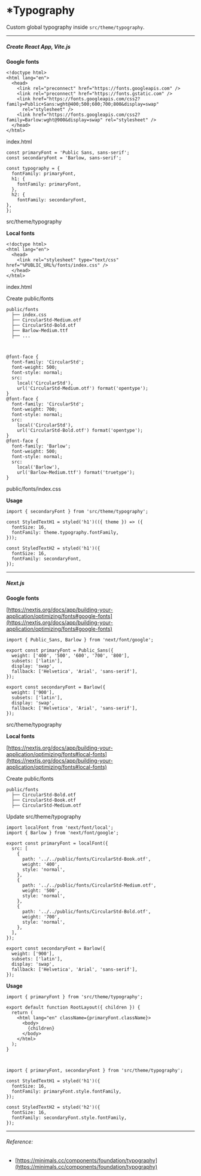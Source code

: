*Typography
==========

Custom global typography inside `src/theme/typography`.

* * *

##### [](#create-react-app-vitejs)Create React App, Vite.js

**Google fonts**

    <!doctype html>
    <html lang="en">
      <head>
        <link rel="preconnect" href="https://fonts.googleapis.com" />
        <link rel="preconnect" href="https://fonts.gstatic.com" />
        <link href="https://fonts.googleapis.com/css2?family=Public+Sans:wght@400;500;600;700;800&display=swap"
          rel="stylesheet" />
        <link href="https://fonts.googleapis.com/css2?family=Barlow:wght@900&display=swap" rel="stylesheet" />
      </head>
    </html>

index.html

  

    const primaryFont = 'Public Sans, sans-serif';
    const secondaryFont = 'Barlow, sans-serif';
     
    const typography = {
      fontFamily: primaryFont,
      h1: {
        fontFamily: primaryFont,
      },
      h2: {
        fontFamily: secondaryFont,
    },
    };

src/theme/typography

**Local fonts**

    <!doctype html>
    <html lang="en">
      <head>
        <link rel="stylesheet" type="text/css" href="%PUBLIC_URL%/fonts/index.css" />
      </head>
    </html>

index.html

  

Create public/fonts

    public/fonts
      ├── index.css
      ├── CircularStd-Medium.otf
      ├── CircularStd-Bold.otf
      ├── Barlow-Medium.ttf
      ├── ...

  

    @font-face {
      font-family: 'CircularStd';
      font-weight: 500;
      font-style: normal;
      src:
        local('CircularStd'),
        url('CircularStd-Medium.otf') format('opentype');
    }
    @font-face {
      font-family: 'CircularStd';
      font-weight: 700;
      font-style: normal;
      src:
        local('CircularStd'),
        url('CircularStd-Bold.otf') format('opentype');
    }
    @font-face {
      font-family: 'Barlow';
      font-weight: 500;
      font-style: normal;
      src:
        local('Barlow'),
        url('Barlow-Medium.ttf') format('truetype');
    }

public/fonts/index.css

**Usage**

    import { secondaryFont } from 'src/theme/typography';
     
    const StyledTextH1 = styled('h1')(({ theme }) => ({
      fontSize: 16,
      fontFamily: theme.typography.fontFamily,
    }));
     
    const StyledTextH2 = styled('h1')({
      fontSize: 16,
      fontFamily: secondaryFont,
    });

* * *

##### [](#nextjs)Next.js

**Google fonts**

[https://nextjs.org/docs/app/building-your-application/optimizing/fonts#google-fonts](https://nextjs.org/docs/app/building-your-application/optimizing/fonts#google-fonts)

    import { Public_Sans, Barlow } from 'next/font/google';
     
    export const primaryFont = Public_Sans({
      weight: ['400', '500', '600', '700', '800'],
      subsets: ['latin'],
      display: 'swap',
      fallback: ['Helvetica', 'Arial', 'sans-serif'],
    });
     
    export const secondaryFont = Barlow({
      weight: ['900'],
      subsets: ['latin'],
      display: 'swap',
      fallback: ['Helvetica', 'Arial', 'sans-serif'],
    });

src/theme/typography

**Local fonts**

[https://nextjs.org/docs/app/building-your-application/optimizing/fonts#local-fonts](https://nextjs.org/docs/app/building-your-application/optimizing/fonts#local-fonts)

Create public/fonts

    public/fonts
      ├── CircularStd-Bold.otf
      ├── CircularStd-Book.otf
      ├── CircularStd-Medium.otf

  

Update src/theme/typography

    import localFont from 'next/font/local';
    import { Barlow } from 'next/font/google';
     
    export const primaryFont = localFont({
      src: [
        {
          path: '../../public/fonts/CircularStd-Book.otf',
          weight: '400',
          style: 'normal',
        },
        {
          path: '../../public/fonts/CircularStd-Medium.otf',
          weight: '500',
          style: 'normal',
        },
        {
          path: '../../public/fonts/CircularStd-Bold.otf',
          weight: '700',
          style: 'normal',
        },
      ],
    });
     
    export const secondaryFont = Barlow({
      weight: ['900'],
      subsets: ['latin'],
      display: 'swap',
      fallback: ['Helvetica', 'Arial', 'sans-serif'],
    });

**Usage**

    import { primaryFont } from 'src/theme/typography';
     
    export default function RootLayout({ children }) {
      return (
        <html lang="en" className={primaryFont.className}>
          <body>
            {children}
          </body>
        </html>
      );
    }

  

    import { primaryFont, secondaryFont } from 'src/theme/typography';
     
    const StyledTextH1 = styled('h1')({
      fontSize: 16,
      fontFamily: primaryFont.style.fontFamily,
    });
     
    const StyledTextH2 = styled('h2')({
      fontSize: 16,
      fontFamily: secondaryFont.style.fontFamily,
    });

* * *

###### [](#reference)Reference:

*   [https://minimals.cc/components/foundation/typography](https://minimals.cc/components/foundation/typography)


